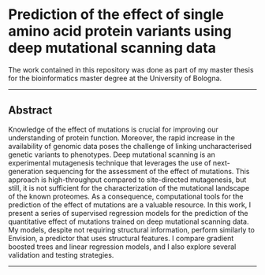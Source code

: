 # Prediction of the effect of single amino acid protein variants using deep mutational scanning data

The work contained in this repository was done as part of my master thesis for the bioinformatics master degree at the University of Bologna.

***
## Abstract
Knowledge of the effect of mutations is crucial for improving our understanding of protein function.
Moreover, the rapid increase in the availability of genomic data poses the challenge of linking uncharacterised genetic variants to phenotypes.
Deep mutational scanning is an experimental mutagenesis technique that leverages the use of next-generation sequencing for the assessment of the effect of mutations.
This approach is high-throughput compared to site-directed mutagenesis, but still, it is not sufficient for the characterization of the mutational landscape of the known proteomes.
As a consequence, computational tools for the prediction of the effect of mutations are a valuable resource.
In this work, I present a series of supervised regression models for the prediction of the quantitative effect of mutations trained on deep mutational scanning data.
My models, despite not requiring structural information, perform similarly to Envision, a predictor that uses structural features.
I compare gradient boosted trees and linear regression models, and I also explore several validation and testing strategies.
***
